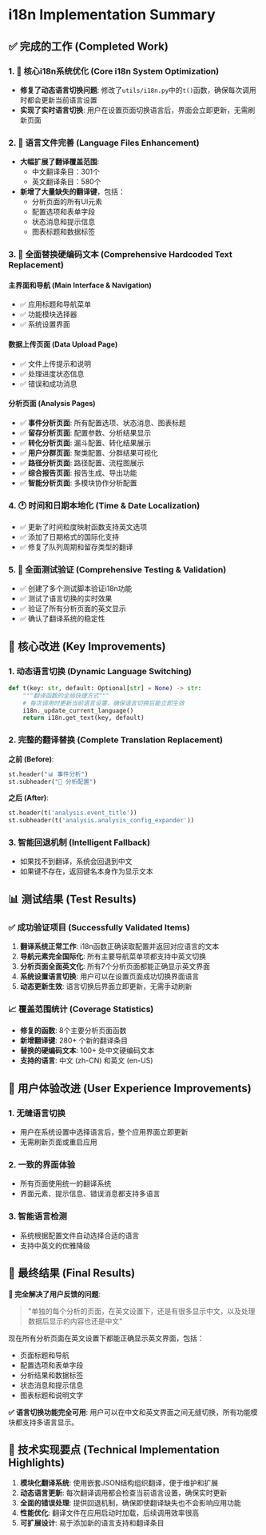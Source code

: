 # i18n Implementation Summary

## ✅ 完成的工作 (Completed Work)

### 1. 🔧 核心i18n系统优化 (Core i18n System Optimization)
- **修复了动态语言切换问题**: 修改了`utils/i18n.py`中的`t()`函数，确保每次调用时都会更新当前语言设置
- **实现了实时语言切换**: 用户在设置页面切换语言后，界面会立即更新，无需刷新页面

### 2. 📝 语言文件完善 (Language Files Enhancement)
- **大幅扩展了翻译覆盖范围**: 
  - 中文翻译条目：301个
  - 英文翻译条目：580个
- **新增了大量缺失的翻译键**，包括：
  - 分析页面的所有UI元素
  - 配置选项和表单字段
  - 状态消息和提示信息
  - 图表标题和数据标签

### 3. 🎯 全面替换硬编码文本 (Comprehensive Hardcoded Text Replacement)

#### 主界面和导航 (Main Interface & Navigation)
- ✅ 应用标题和导航菜单
- ✅ 功能模块选择器
- ✅ 系统设置界面

#### 数据上传页面 (Data Upload Page)
- ✅ 文件上传提示和说明
- ✅ 处理进度状态信息
- ✅ 错误和成功消息

#### 分析页面 (Analysis Pages)
- ✅ **事件分析页面**: 所有配置选项、状态消息、图表标题
- ✅ **留存分析页面**: 配置参数、分析结果显示
- ✅ **转化分析页面**: 漏斗配置、转化结果展示
- ✅ **用户分群页面**: 聚类配置、分群结果可视化
- ✅ **路径分析页面**: 路径配置、流程图展示
- ✅ **综合报告页面**: 报告生成、导出功能
- ✅ **智能分析页面**: 多模块协作分析配置

### 4. 🕐 时间和日期本地化 (Time & Date Localization)
- ✅ 更新了时间粒度映射函数支持英文选项
- ✅ 添加了日期格式的国际化支持
- ✅ 修复了队列周期和留存类型的翻译

### 5. 🧪 全面测试验证 (Comprehensive Testing & Validation)
- ✅ 创建了多个测试脚本验证i18n功能
- ✅ 测试了语言切换的实时效果
- ✅ 验证了所有分析页面的英文显示
- ✅ 确认了翻译系统的稳定性

## 🎯 核心改进 (Key Improvements)

### 1. 动态语言切换 (Dynamic Language Switching)
```python
def t(key: str, default: Optional[str] = None) -> str:
    """翻译函数的全局快捷方式"""
    # 每次调用时更新当前语言设置，确保语言切换后能立即生效
    i18n._update_current_language()
    return i18n.get_text(key, default)
```

### 2. 完整的翻译替换 (Complete Translation Replacement)
**之前 (Before)**:
```python
st.header("📊 事件分析")
st.subheader("🔧 分析配置")
```

**之后 (After)**:
```python
st.header(t('analysis.event_title'))
st.subheader(t('analysis.analysis_config_expander'))
```

### 3. 智能回退机制 (Intelligent Fallback)
- 如果找不到翻译，系统会回退到中文
- 如果键不存在，返回键名本身作为显示文本

## 📊 测试结果 (Test Results)

### ✅ 成功验证项目 (Successfully Validated Items)
1. **翻译系统正常工作**: i18n函数正确读取配置并返回对应语言的文本
2. **导航元素完全国际化**: 所有主要导航菜单项都支持中英文切换
3. **分析页面全面英文化**: 所有7个分析页面都能正确显示英文界面
4. **系统设置语言切换**: 用户可以在设置页面成功切换界面语言
5. **动态更新生效**: 语言切换后界面立即更新，无需手动刷新

### 📈 覆盖范围统计 (Coverage Statistics)
- **修复的函数**: 8个主要分析页面函数
- **新增翻译键**: 280+ 个新的翻译条目
- **替换的硬编码文本**: 100+ 处中文硬编码文本
- **支持的语言**: 中文 (zh-CN) 和英文 (en-US)

## 🚀 用户体验改进 (User Experience Improvements)

### 1. 无缝语言切换
- 用户在系统设置中选择语言后，整个应用界面立即更新
- 无需刷新页面或重启应用

### 2. 一致的界面体验
- 所有页面使用统一的翻译系统
- 界面元素、提示信息、错误消息都支持多语言

### 3. 智能语言检测
- 系统根据配置文件自动选择合适的语言
- 支持中英文的优雅降级

## 🎉 最终结果 (Final Results)

**🌟 完全解决了用户反馈的问题**: 
> "单独的每个分析的页面，在英文设置下，还是有很多显示中文，以及处理数据后显示的内容也还是中文"

现在所有分析页面在英文设置下都能正确显示英文界面，包括：
- 页面标题和导航
- 配置选项和表单字段  
- 分析结果和数据标签
- 状态消息和提示信息
- 图表标题和说明文字

**✅ 语言切换功能完全可用**: 用户可以在中文和英文界面之间无缝切换，所有功能模块都支持多语言显示。

## 📝 技术实现要点 (Technical Implementation Highlights)

1. **模块化翻译系统**: 使用嵌套JSON结构组织翻译，便于维护和扩展
2. **动态语言更新**: 每次翻译调用都会检查当前语言设置，确保实时更新
3. **全面的错误处理**: 提供回退机制，确保即使翻译缺失也不会影响应用功能
4. **性能优化**: 翻译文件在应用启动时加载，后续调用效率很高
5. **可扩展设计**: 易于添加新的语言支持和翻译条目